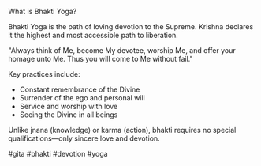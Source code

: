 What is Bhakti Yoga?

Bhakti Yoga is the path of loving devotion to the Supreme. Krishna declares it the highest and most accessible path to liberation.

"Always think of Me, become My devotee, worship Me, and offer your homage unto Me. Thus you will come to Me without fail."

Key practices include:
- Constant remembrance of the Divine
- Surrender of the ego and personal will
- Service and worship with love
- Seeing the Divine in all beings

Unlike jnana (knowledge) or karma (action), bhakti requires no special qualifications—only sincere love and devotion.

#gita #bhakti #devotion #yoga



